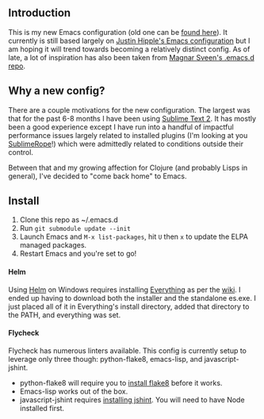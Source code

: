 Introduction
------------
This is my new Emacs configuration (old one can be [found here](https://github.com/ryanwersal/hipplej-emacs)). It currently is still based largely on [Justin Hipple's Emacs configuration](https://github.com/hipplej/hipplej-emacs) but I am hoping it will trend towards becoming a relatively distinct config. As of late, a lot of inspiration has also been taken from [Magnar Sveen's .emacs.d repo](https://github.com/magnars/.emacs.d/).

Why a new config?
-----------------
There are a couple motivations for the new configuration. The largest was that for the past 6-8 months I have been using [Sublime Text 2](http://www.sublimetext.com/). It has mostly been a good experience except I have run into a handful of impactful performance issues largely related to installed plugins (I'm looking at you [SublimeRope](http://www.sublimetext.com/)!) which were admittedly related to conditions outside their control. 

Between that and my growing affection for Clojure (and probably Lisps in general), I've decided to "come back home" to Emacs. 

Install
-------
1. Clone this repo as ~/.emacs.d
2. Run `git submodule update --init`
3. Launch Emacs and `M-x list-packages`, hit `U` then `x` to update the ELPA managed packages.
4. Restart Emacs and you're set to go!

#### Helm
Using [Helm](https://github.com/emacs-helm/helm) on Windows requires installing [Everything](http://www.voidtools.com/download.php) as per the [wiki](https://github.com/emacs-helm/helm/wiki#wiki-windowsspecificity). I ended up having to download both the installer and the standalone es.exe. I just placed all of it in Everything's install directory, added that directory to the PATH, and everything was set. 

#### Flycheck
Flycheck has numerous linters available. This config is currently setup to leverage only three though: python-flake8, emacs-lisp, and javascript-jshint. 
 - python-flake8 will require you to [install flake8](https://pypi.python.org/pypi/flake8) before it works.
 - Emacs-lisp works out of the box.
 - javascript-jshint requires [installing jshint](http://www.jshint.com/install/). You will need to have Node installed first.
